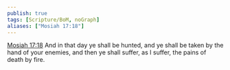 ```yaml
---
publish: true
tags: [Scripture/BoM, noGraph]
aliases: ["Mosiah 17:18"]
---
```

[Mosiah 17:18](https://churchofjesuschrist.org/study/scriptures/bofm/mosiah/17?lang=eng&id=p18#p18) And in that day ye shall be hunted, and ye shall be taken by the hand of your enemies, and then ye shall suffer, as I suffer, the pains of death by fire.
